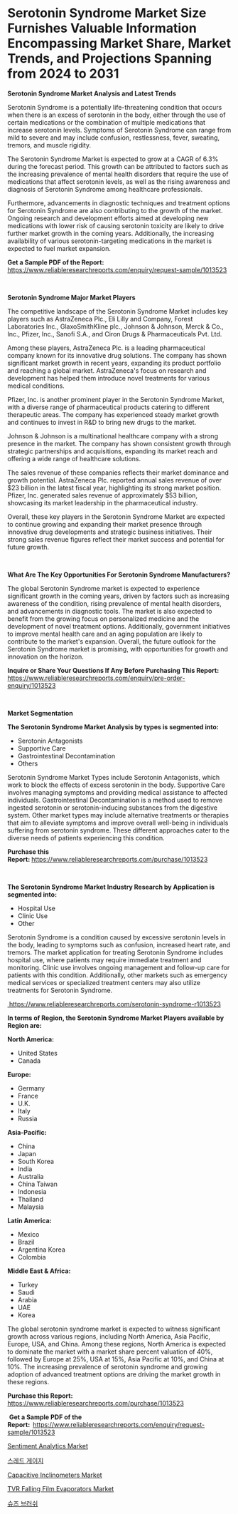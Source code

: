 <p><h1>Serotonin Syndrome Market Size Furnishes Valuable Information Encompassing Market Share, Market Trends, and Projections Spanning from 2024 to 2031</h1></p><p><strong>Serotonin Syndrome Market Analysis and Latest Trends</strong></p>
<p><p>Serotonin Syndrome is a potentially life-threatening condition that occurs when there is an excess of serotonin in the body, either through the use of certain medications or the combination of multiple medications that increase serotonin levels. Symptoms of Serotonin Syndrome can range from mild to severe and may include confusion, restlessness, fever, sweating, tremors, and muscle rigidity.</p><p>The Serotonin Syndrome Market is expected to grow at a CAGR of 6.3% during the forecast period. This growth can be attributed to factors such as the increasing prevalence of mental health disorders that require the use of medications that affect serotonin levels, as well as the rising awareness and diagnosis of Serotonin Syndrome among healthcare professionals.</p><p>Furthermore, advancements in diagnostic techniques and treatment options for Serotonin Syndrome are also contributing to the growth of the market. Ongoing research and development efforts aimed at developing new medications with lower risk of causing serotonin toxicity are likely to drive further market growth in the coming years. Additionally, the increasing availability of various serotonin-targeting medications in the market is expected to fuel market expansion.</p></p>
<p><strong>Get a Sample PDF of the Report:&nbsp;</strong> <a href="https://www.reliableresearchreports.com/enquiry/request-sample/1013523">https://www.reliableresearchreports.com/enquiry/request-sample/1013523</a></p>
<p>&nbsp;</p>
<p><strong>Serotonin Syndrome Major Market Players</strong></p>
<p><p>The competitive landscape of the Serotonin Syndrome Market includes key players such as AstraZeneca Plc., Eli Lilly and Company, Forest Laboratories Inc., GlaxoSmithKline plc., Johnson & Johnson, Merck & Co., Inc., Pfizer, Inc., Sanofi S.A., and Ciron Drugs & Pharmaceuticals Pvt. Ltd. </p><p>Among these players, AstraZeneca Plc. is a leading pharmaceutical company known for its innovative drug solutions. The company has shown significant market growth in recent years, expanding its product portfolio and reaching a global market. AstraZeneca's focus on research and development has helped them introduce novel treatments for various medical conditions.</p><p>Pfizer, Inc. is another prominent player in the Serotonin Syndrome Market, with a diverse range of pharmaceutical products catering to different therapeutic areas. The company has experienced steady market growth and continues to invest in R&D to bring new drugs to the market.</p><p>Johnson & Johnson is a multinational healthcare company with a strong presence in the market. The company has shown consistent growth through strategic partnerships and acquisitions, expanding its market reach and offering a wide range of healthcare solutions.</p><p>The sales revenue of these companies reflects their market dominance and growth potential. AstraZeneca Plc. reported annual sales revenue of over $23 billion in the latest fiscal year, highlighting its strong market position. Pfizer, Inc. generated sales revenue of approximately $53 billion, showcasing its market leadership in the pharmaceutical industry.</p><p>Overall, these key players in the Serotonin Syndrome Market are expected to continue growing and expanding their market presence through innovative drug developments and strategic business initiatives. Their strong sales revenue figures reflect their market success and potential for future growth.</p></p>
<p>&nbsp;</p>
<p><strong>What Are The Key Opportunities For Serotonin Syndrome Manufacturers?</strong></p>
<p><p>The global Serotonin Syndrome market is expected to experience significant growth in the coming years, driven by factors such as increasing awareness of the condition, rising prevalence of mental health disorders, and advancements in diagnostic tools. The market is also expected to benefit from the growing focus on personalized medicine and the development of novel treatment options. Additionally, government initiatives to improve mental health care and an aging population are likely to contribute to the market's expansion. Overall, the future outlook for the Serotonin Syndrome market is promising, with opportunities for growth and innovation on the horizon.</p></p>
<p><strong>Inquire or Share Your Questions If Any Before Purchasing This Report:</strong> <a href="https://www.reliableresearchreports.com/enquiry/pre-order-enquiry/1013523">https://www.reliableresearchreports.com/enquiry/pre-order-enquiry/1013523</a></p>
<p>&nbsp;</p>
<p><strong>Market Segmentation</strong></p>
<p><strong>The Serotonin Syndrome Market Analysis by types is segmented into:</strong></p>
<p><ul><li>Serotonin Antagonists</li><li>Supportive Care</li><li>Gastrointestinal Decontamination</li><li>Others</li></ul></p>
<p><p>Serotonin Syndrome Market Types include Serotonin Antagonists, which work to block the effects of excess serotonin in the body. Supportive Care involves managing symptoms and providing medical assistance to affected individuals. Gastrointestinal Decontamination is a method used to remove ingested serotonin or serotonin-inducing substances from the digestive system. Other market types may include alternative treatments or therapies that aim to alleviate symptoms and improve overall well-being in individuals suffering from serotonin syndrome. These different approaches cater to the diverse needs of patients experiencing this condition.</p></p>
<p><strong>Purchase this Report:&nbsp;</strong><a href="https://www.reliableresearchreports.com/purchase/1013523">https://www.reliableresearchreports.com/purchase/1013523</a></p>
<p>&nbsp;</p>
<p><strong>The Serotonin Syndrome Market Industry Research by Application is segmented into:</strong></p>
<p><ul><li>Hospital Use</li><li>Clinic Use</li><li>Other</li></ul></p>
<p><p>Serotonin Syndrome is a condition caused by excessive serotonin levels in the body, leading to symptoms such as confusion, increased heart rate, and tremors. The market application for treating Serotonin Syndrome includes hospital use, where patients may require immediate treatment and monitoring. Clinic use involves ongoing management and follow-up care for patients with this condition. Additionally, other markets such as emergency medical services or specialized treatment centers may also utilize treatments for Serotonin Syndrome.</p></p>
<p><a href="https://www.reliableresearchreports.com/serotonin-syndrome-r1013523">&nbsp;https://www.reliableresearchreports.com/serotonin-syndrome-r1013523</a></p>
<p><strong>In terms of Region, the Serotonin Syndrome Market Players available by Region are:</strong></p>
<p>
    <p> <strong> North America: </strong>
        <ul>
            <li>United States</li>
            <li>Canada</li>
        </ul>
        </p> 
    <p> <strong> Europe: </strong>
        <ul>
            <li>Germany</li>
            <li>France</li>
            <li>U.K.</li>
            <li>Italy</li>
            <li>Russia</li>
        </ul>
        </p> 
    <p> <strong> Asia-Pacific: </strong>
        <ul>
            <li>China</li>
            <li>Japan</li>
            <li>South Korea</li>
            <li>India</li>
            <li>Australia</li>
            <li>China Taiwan</li>
            <li>Indonesia</li>
            <li>Thailand</li>
            <li>Malaysia</li>
        </ul>
        </p> 
    <p> <strong> Latin America: </strong>
        <ul>
            <li>Mexico</li>
            <li>Brazil</li>
            <li>Argentina Korea</li>
            <li>Colombia</li>
        </ul>
        </p> 
    <p> <strong> Middle East & Africa: </strong>
        <ul>
            <li>Turkey</li>
            <li>Saudi</li>
            <li>Arabia</li>
            <li>UAE</li>
            <li>Korea</li>
        </ul>
    </p>
    </p>
<p><p>The global serotonin syndrome market is expected to witness significant growth across various regions, including North America, Asia Pacific, Europe, USA, and China. Among these regions, North America is expected to dominate the market with a market share percent valuation of 40%, followed by Europe at 25%, USA at 15%, Asia Pacific at 10%, and China at 10%. The increasing prevalence of serotonin syndrome and growing adoption of advanced treatment options are driving the market growth in these regions.</p></p>
<p><strong>Purchase this Report: </strong><a href="https://www.reliableresearchreports.com/purchase/1013523">https://www.reliableresearchreports.com/purchase/1013523</a></p>
<p>&nbsp;<strong>Get a Sample PDF of the Report:&nbsp;&nbsp;</strong><a href="https://www.reliableresearchreports.com/enquiry/request-sample/1013523">https://www.reliableresearchreports.com/enquiry/request-sample/1013523</a></p>
<p><strong></strong></p>
<p><p><a href="https://github.com/wusalecollins540tpqoz/Market-Research-Report-List-2/blob/main/sentiment-analytics-market.md">Sentiment Analytics Market</a></p><p><a href="https://medium.com/@clairhane1954/%EC%8B%A4%EC%9D%B4-%EC%B2%99%EB%8F%84-%EC%8B%9C%EC%9E%A5-%EA%B7%9C%EB%AA%A8-cagr-%EC%B6%94%EC%84%B8-2024-2030-85c91a1b17c4">스레드 게이지</a></p><p><a href="https://www.linkedin.com/pulse/capacitive-inclinometers-market-insight-trends-growth-forecasted-bifne">Capacitive Inclinometers Market</a></p><p><a href="https://www.linkedin.com/pulse/tvr-falling-film-evaporators-market-analysis-sze-forecasted-period-vjk4e">TVR Falling Film Evaporators Market</a></p><p><a href="https://github.com/valroy852/Market-Research-Report-List-1/blob/main/293779251754.md">슈즈 브러쉬</a></p></p>